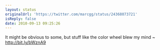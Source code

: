 ```yaml
---
layout: status
originalUrl: 'https://twitter.com/marcgg/status/24368073721'
isReply: false
date: 2010-09-13 09:25:26
---
```


It might be obvious to some, but stuff like the color wheel blew my mind ~ http://bit.ly/bWznA9

